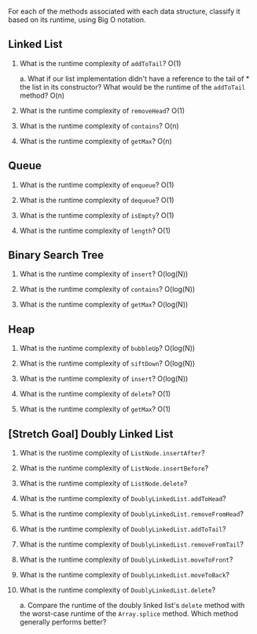 For each of the methods associated with each data structure, classify it based on its runtime, using Big O notation.

## Linked List

1. What is the runtime complexity of `addToTail`? O(1)

    a. What if our list implementation didn't have a reference to the tail of * the list in its constructor? What would be the runtime of the `addToTail` method?
      O(n)

2. What is the runtime complexity of `removeHead`?  O(1)

3. What is the runtime complexity of `contains`? O(n)

4. What is the runtime complexity of `getMax`? O(n)

## Queue

1. What is the runtime complexity of `enqueue`? O(1)

2. What is the runtime complexity of `dequeue`? O(1)

3. What is the runtime complexity of `isEmpty`? O(1)

4. What is the runtime complexity of `length`? O(1)

## Binary Search Tree

1. What is the runtime complexity of `insert`? O(log(N))

2. What is the runtime complexity of `contains`? O(log(N))

3. What is the runtime complexity of `getMax`? O(log(N))

## Heap

1. What is the runtime complexity of `bubbleUp`? O(log(N))

2. What is the runtime complexity of `siftDown`? O(log(N))

3. What is the runtime complexity of `insert`? O(log(N))

4. What is the runtime complexity of `delete`? O(1)

5. What is the runtime complexity of `getMax`? O(1)

## [Stretch Goal] Doubly Linked List

1. What is the runtime complexity of `ListNode.insertAfter`?

2. What is the runtime complexity of `ListNode.insertBefore`?

3. What is the runtime complexity of `ListNode.delete`?

4. What is the runtime complexity of `DoublyLinkedList.addToHead`?

5. What is the runtime complexity of `DoublyLinkedList.removeFromHead`?

6. What is the runtime complexity of `DoublyLinkedList.addToTail`?

7. What is the runtime complexity of `DoublyLinkedList.removeFromTail`?

8. What is the runtime complexity of `DoublyLinkedList.moveToFront`?

9. What is the runtime complexity of `DoublyLinkedList.moveToBack`?

10. What is the runtime complexity of `DoublyLinkedList.delete`?

    a. Compare the runtime of the doubly linked list's `delete` method with the worst-case runtime of the `Array.splice` method. Which method generally performs better?
